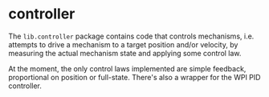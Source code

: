 # controller

The `lib.controller` package contains code that controls mechanisms, i.e. attempts
to drive a mechanism to a target position and/or velocity, by measuring the
actual mechanism state and applying some control law.

At the moment, the only control laws implemented are simple feedback,
proportional on position or full-state.  There's also a wrapper for
the WPI PID controller.